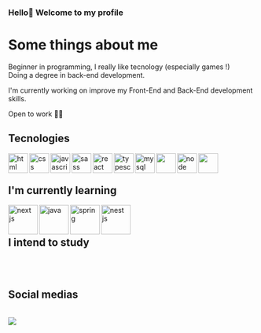 ### Hello👋 Welcome to my profile <br>
<h1>Some things about me</h1>
<p>Beginner in programming, I really like tecnology (especially games !)<br> Doing a degree in back-end development.</p>
<p>I'm currently working on improve my Front-End and Back-End development skills.</p>
<p>Open to work 👍🏻</p>

<h2>Tecnologies </h2>
<div style="display: inline_block">
<img align="left" height="40" width="40" alt="html" src="https://cdn.jsdelivr.net/gh/devicons/devicon/icons/html5/html5-plain-wordmark.svg" />
<img align="left" height="40" width="40" alt="css" src="https://cdn.jsdelivr.net/gh/devicons/devicon/icons/css3/css3-original.svg" />
 <img align="left" height="40" width="40" alt="javascript" src="https://cdn.jsdelivr.net/gh/devicons/devicon/icons/javascript/javascript-original.svg" />
 <img align="left"  height="40" width="40"  alt="sass" src="https://cdn.jsdelivr.net/gh/devicons/devicon/icons/sass/sass-original.svg" />
 <img align="left"  height="40" width="40" alt="react" src="https://cdn.jsdelivr.net/gh/devicons/devicon/icons/react/react-original-wordmark.svg" />
<img align="left"  height="40" width="40" alt="typescript" src="https://cdn.jsdelivr.net/gh/devicons/devicon/icons/typescript/typescript-original.svg" />
<img align="left"  height="40" width="40" alt="mysql" src="https://cdn.jsdelivr.net/gh/devicons/devicon/icons/mysql/mysql-original-wordmark.svg" /> 
<img align="left" height="40" width="40" src="https://cdn.jsdelivr.net/gh/devicons/devicon/icons/tailwindcss/tailwindcss-original-wordmark.svg" />
  <img  align="left" height="40" width="40" alt="node" src="https://cdn.jsdelivr.net/gh/devicons/devicon/icons/nodejs/nodejs-original-wordmark.svg" />
 <img align="left" height="40" width="40" src="https://cdn.jsdelivr.net/gh/devicons/devicon/icons/express/express-original-wordmark.svg" />
</div> <br><br>

<h2>I'm currently learning </h2>
   
  <img align="left" height="60" width="60"  alt="next js"  src="https://cdn.jsdelivr.net/gh/devicons/devicon/icons/nextjs/nextjs-original.svg" />
   
  
   <img align="left" height="60" width="60" alt="java" src="https://cdn.jsdelivr.net/gh/devicons/devicon@latest/icons/java/java-original-wordmark.svg" />
   <img align="left" height="60" width="60" alt="spring" src="https://cdn.jsdelivr.net/gh/devicons/devicon@latest/icons/spring/spring-original-wordmark.svg" /> 
          
  <img  align="left" height="60" width="60" alt="nest js"  src="https://cdn.jsdelivr.net/gh/devicons/devicon@latest/icons/nestjs/nestjs-original-wordmark.svg" />
          
 <br><br>

<h2>I intend to study </h2>
<div style="display: inline_block">


</div> <br> <br>
<h2>Social medias</h2> <br>
 <a href="https://www.linkedin.com/in/viniciusmassari/" target="_blank"><img src="https://img.shields.io/badge/-LinkedIn-%230077B5?style=for-the-badge&logo=linkedin&logoColor=white" target="_blank"></a> 






